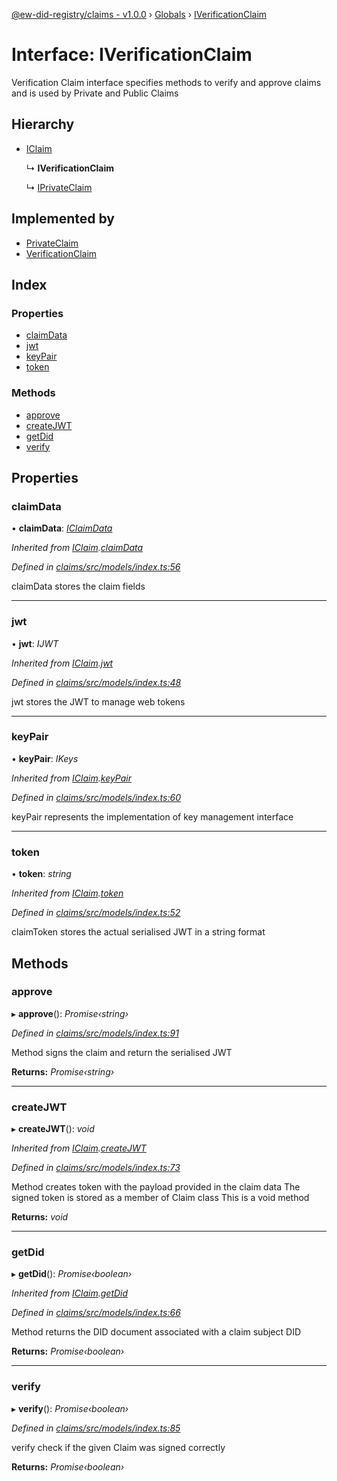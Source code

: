 [@ew-did-registry/claims - v1.0.0](../README.md) › [Globals](../globals.md) › [IVerificationClaim](iverificationclaim.md)

# Interface: IVerificationClaim

Verification Claim interface specifies methods to verify and approve claims
and is used by Private and Public Claims

## Hierarchy

* [IClaim](iclaim.md)

  ↳ **IVerificationClaim**

  ↳ [IPrivateClaim](iprivateclaim.md)

## Implemented by

* [PrivateClaim](../classes/privateclaim.md)
* [VerificationClaim](../classes/verificationclaim.md)

## Index

### Properties

* [claimData](iverificationclaim.md#claimdata)
* [jwt](iverificationclaim.md#jwt)
* [keyPair](iverificationclaim.md#keypair)
* [token](iverificationclaim.md#token)

### Methods

* [approve](iverificationclaim.md#approve)
* [createJWT](iverificationclaim.md#createjwt)
* [getDid](iverificationclaim.md#getdid)
* [verify](iverificationclaim.md#verify)

## Properties

###  claimData

• **claimData**: *[IClaimData](iclaimdata.md)*

*Inherited from [IClaim](iclaim.md).[claimData](iclaim.md#claimdata)*

*Defined in [claims/src/models/index.ts:56](https://github.com/energywebfoundation/ew-did-registry/blob/d2ee593/packages/claims/src/models/index.ts#L56)*

claimData stores the claim fields

___

###  jwt

• **jwt**: *IJWT*

*Inherited from [IClaim](iclaim.md).[jwt](iclaim.md#jwt)*

*Defined in [claims/src/models/index.ts:48](https://github.com/energywebfoundation/ew-did-registry/blob/d2ee593/packages/claims/src/models/index.ts#L48)*

jwt stores the JWT to manage web tokens

___

###  keyPair

• **keyPair**: *IKeys*

*Inherited from [IClaim](iclaim.md).[keyPair](iclaim.md#keypair)*

*Defined in [claims/src/models/index.ts:60](https://github.com/energywebfoundation/ew-did-registry/blob/d2ee593/packages/claims/src/models/index.ts#L60)*

keyPair represents the implementation of key management interface

___

###  token

• **token**: *string*

*Inherited from [IClaim](iclaim.md).[token](iclaim.md#token)*

*Defined in [claims/src/models/index.ts:52](https://github.com/energywebfoundation/ew-did-registry/blob/d2ee593/packages/claims/src/models/index.ts#L52)*

claimToken stores the actual serialised JWT in a string format

## Methods

###  approve

▸ **approve**(): *Promise‹string›*

*Defined in [claims/src/models/index.ts:91](https://github.com/energywebfoundation/ew-did-registry/blob/d2ee593/packages/claims/src/models/index.ts#L91)*

Method signs the claim and return the serialised JWT

**Returns:** *Promise‹string›*

___

###  createJWT

▸ **createJWT**(): *void*

*Inherited from [IClaim](iclaim.md).[createJWT](iclaim.md#createjwt)*

*Defined in [claims/src/models/index.ts:73](https://github.com/energywebfoundation/ew-did-registry/blob/d2ee593/packages/claims/src/models/index.ts#L73)*

Method creates token with the payload provided in the claim data
The signed token is stored as a member of Claim class
This is a void method

**Returns:** *void*

___

###  getDid

▸ **getDid**(): *Promise‹boolean›*

*Inherited from [IClaim](iclaim.md).[getDid](iclaim.md#getdid)*

*Defined in [claims/src/models/index.ts:66](https://github.com/energywebfoundation/ew-did-registry/blob/d2ee593/packages/claims/src/models/index.ts#L66)*

Method returns the DID document associated with a claim subject DID

**Returns:** *Promise‹boolean›*

___

###  verify

▸ **verify**(): *Promise‹boolean›*

*Defined in [claims/src/models/index.ts:85](https://github.com/energywebfoundation/ew-did-registry/blob/d2ee593/packages/claims/src/models/index.ts#L85)*

verify check if the given Claim was signed correctly

**Returns:** *Promise‹boolean›*
